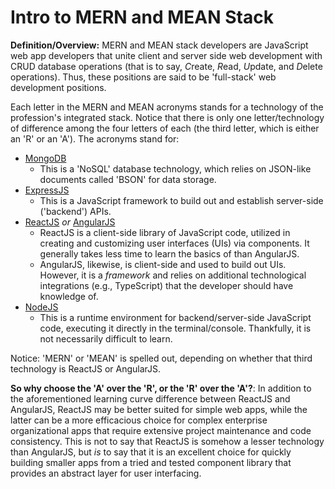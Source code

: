 # Intro to MERN and MEAN Stack

**Definition/Overview:** MERN and MEAN stack developers are JavaScript web app developers that unite client and server side web development with CRUD database operations (that is to say, *C*reate, *R*ead, *U*pdate, and *D*elete operations). Thus, these positions are said to be 'full-stack' web development positions.
  
Each letter in the MERN and MEAN acronyms stands for a technology of the profession's integrated stack. Notice that there is only one letter/technology of difference among the four letters of each (the third letter, which is either an 'R' or an 'A'). The acronyms stand for:

* [MongoDB](https://www.mongodb.com/)
  - This is a 'NoSQL' database technology, which relies on JSON-like documents called 'BSON' for data storage.
* [ExpressJS](https://expressjs.com/)
  - This is a JavaScript framework to build out and establish server-side ('backend') APIs.
* [ReactJS](https://react.dev/) *or* [AngularJS](https://angularjs.org/)
  - ReactJS is a client-side library of JavaScript code, utilized in creating and customizing user interfaces (UIs) via components. It generally takes less time to learn the basics of than AngularJS.
  - AngularJS, likewise, is client-side and used to build out UIs. However, it is a *framework* and relies on additional technological integrations (e.g., TypeScript) that the developer should have knowledge of.  
* [NodeJS](https://nodejs.org/en)
  - This is a runtime environment for backend/server-side JavaScript code, executing it directly in the terminal/console. Thankfully, it is not necessarily difficult to learn.
  
Notice: 'MERN' or 'MEAN' is spelled out, depending on whether that third technology is ReactJS or AngularJS. 

**So why choose the 'A' over the 'R', or the 'R' over the 'A'?**: In addition to the aforementioned learning curve difference between ReactJS and AngularJS, ReactJS may be better suited for simple web apps, while the latter can be a more efficacious choice for complex enterprise organizational apps that require extensive project maintenance and code consistency. This is not to say that ReactJS is somehow a lesser technology than AngularJS, but *is* to say that it is an excellent choice for quickly building smaller apps from a tried and tested component library that provides an abstract layer for user interfacing.
